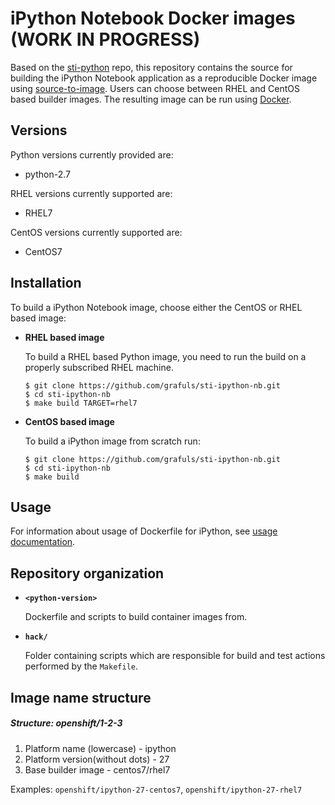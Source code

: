 iPython Notebook Docker images (WORK IN PROGRESS)
====================

Based on the [sti-python](https://github.com/openshift/sti-python) repo,
this repository contains the source for building the iPython
Notebook application as a reproducible Docker image using
[source-to-image](https://github.com/openshift/source-to-image).
Users can choose between RHEL and CentOS based builder images.
The resulting image can be run using [Docker](http://docker.io).


Versions
---------------
Python versions currently provided are:
* python-2.7

RHEL versions currently supported are:
* RHEL7

CentOS versions currently supported are:
* CentOS7


Installation
---------------
To build a iPython Notebook image, choose either the CentOS or RHEL based image:
*  **RHEL based image**

    To build a RHEL based Python image, you need to run the build on a properly
    subscribed RHEL machine.

    ```
    $ git clone https://github.com/grafuls/sti-ipython-nb.git
    $ cd sti-ipython-nb
    $ make build TARGET=rhel7
    ```

*  **CentOS based image**

    To build a iPython image from scratch run:

    ```
    $ git clone https://github.com/grafuls/sti-ipython-nb.git
    $ cd sti-ipython-nb
    $ make build
    ```


Usage
---------------------------------

For information about usage of Dockerfile for iPython,
see [usage documentation](2.7/README.md).


Repository organization
------------------------
* **`<python-version>`**

    Dockerfile and scripts to build container images from.

* **`hack/`**

    Folder containing scripts which are responsible for build and test actions performed by the `Makefile`.


Image name structure
------------------------
##### Structure: openshift/1-2-3

1. Platform name (lowercase) - ipython
2. Platform version(without dots) - 27
3. Base builder image - centos7/rhel7

Examples: `openshift/ipython-27-centos7`, `openshift/ipython-27-rhel7`

